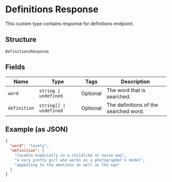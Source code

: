 
# Definitions Response

This custom type contains response for definitions endpoint.

## Structure

`DefinitionsResponse`

## Fields

| Name | Type | Tags | Description |
|  --- | --- | --- | --- |
| `word` | `string \| undefined` | Optional | The word that is searched. |
| `definition` | `string[] \| undefined` | Optional | The definitions of the searched word. |

## Example (as JSON)

```json
{
  "word": "lovely",
  "definition": [
    "lovable especially in a childlike or naive way",
    "a very pretty girl who works as a photographer's model",
    "appealing to the emotions as well as the eye"
  ]
}
```

